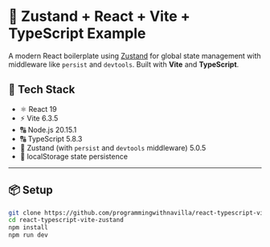 # 🧠 Zustand + React + Vite + TypeScript Example

A modern React boilerplate using [Zustand](https://github.com/pmndrs/zustand) for global state management with middleware like `persist` and `devtools`. Built with **Vite** and **TypeScript**.

## 🚀 Tech Stack

- ⚛️ React 19
- ⚡ Vite 6.3.5
- 🔠 Node.js 20.15.1
- 🔠 TypeScript 5.8.3
- 🧠 Zustand (with `persist` and `devtools` middleware) 5.0.5
- 💾 localStorage state persistence

---

## 📦 Setup

```bash
git clone https://github.com/programmingwithnavilla/react-typescript-vite-zustand
cd react-typescript-vite-zustand
npm install
npm run dev
